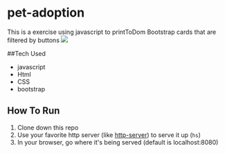 # pet-adoption
This is a exercise using javascript to printToDom Bootstrap cards that are filtered by buttons
<img src="https://i.ibb.co/6r17Nr6/Screen-Shot-2020-05-23-at-7-53-14-AM.png">

##Tech Used
- javascript
- Html
- CSS
- bootstrap

## How To Run
1. Clone down this repo
1. Use your favorite http server (like [http-server](https://www.npmjs.com/package/http-server)) to serve it up (`hs`)
1. In your browser, go where it's being served (default is localhost:8080)
